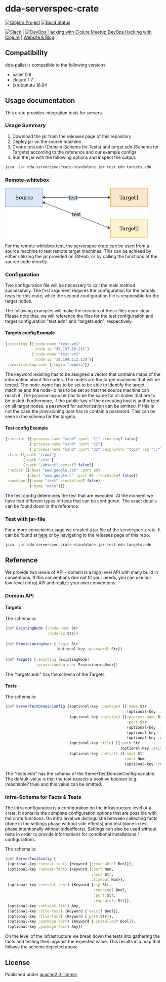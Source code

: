 # dda-serverspec-crate

[![Clojars Project](https://img.shields.io/clojars/v/dda/dda-serverspec-crate.svg)](https://clojars.org/dda/dda-serverspec-crate)
[![Build Status](https://travis-ci.org/DomainDrivenArchitecture/dda-serverspec-crate.svg?branch=master)](https://travis-ci.org/DomainDrivenArchitecture/dda-serverspec-crate)

[![Slack](https://img.shields.io/badge/chat-clojurians-green.svg?style=flat)](https://clojurians.slack.com/messages/#dda-pallet/) | [<img src="https://domaindrivenarchitecture.org/img/meetup.svg" width=50 alt="DevOps Hacking with Clojure Meetup"> DevOps Hacking with Clojure](https://www.meetup.com/de-DE/preview/dda-pallet-DevOps-Hacking-with-Clojure) | [Website & Blog](https://domaindrivenarchitecture.org)

## Compatibility
dda-pallet is compatible to the following versions
 * pallet 0.8
 * clojure 1.7
 * (x)ubunutu 16.04

## Usage documentation
This crate provides integration tests for servers.

### Usage Summary
1. Download the jar from the releases page of this repository
2. Deploy jar on the source machine
3. Create test.edn (Domain-Schema for Tests) and target.edn (Schema for Targets) according to the reference and our example configs
4. Run the jar with the following options and inspect the output.
```bash
java -jar dda-serverspec-crate-standalone.jar test.edn targets.edn
```

### Remote-whitebox
![alt text](./ServerSpecRemoteWhitebox.png "ServerSpecRemoteWhitebox")

For the remote whitebox test, the serverspec crate can be used from a source machine to test remote target machines.
This can be achieed by either utilizing the jar provided on GitHub, or by calling the functions of the source code directly.

### Configuration
Two configuration file will be necessary to call the main method successfully. The first argument requires the configuration for the actualy tests for this crate, while the second configuration
file is responsible for the target nodes.

The following examples will make the creation of these files more clear. Please note that, we will reference the files for the test configuration and target configuration "test.edn"
and "targets.edn", respectively.

#### Targets config Example
```clojure
{:existing [{:node-name "test-vm1"
             :node-ip "35.157.19.218"}
            {:node-name "test-vm2"
             :node-ip "18.194.113.138"}]
 :provisioning-user {:login "ubuntu"}}
```
The keyword :existing has to be assigned a vector that contains maps of the information about the nodes.
The nodes are the target machines that will be tested. The node-name has to be set to be able to identify the target machine and the node-ip has to be set so that the source machine can reach it.
The provsioning-user has to be the same for all nodes that are to be tested. Furthermore, if the public-key of the executing host is authorized on all target nodes, a password for authorization can be omitted. If this is not the case the provisioning user has to contain a password. This can be seen in the schema for the targets.

#### Test config Example
```clojure
{:netstat [{:process-name "sshd" :port "11" :running? false}
           {:process-name "sshd" :port "22"}
           {:process-name "sshd" :port "22" :exp-proto "tcp6" :ip "::"}]
 :file [{:path "/root"}
        {:path "/etc"}
        {:path "/absent" :exist? false}]
 :netcat [{:host "www.google.com" :port 80}
          {:host "www.google.c" :port 80 :reachable? false}]
 :package [{:name "test" :installed? false}
           {:name "nano"}]}
```         
The test config determines the test that are executed.
At the moment we have four different types of tests that can be configured. The exact details can be found down in the reference.

### Test with jar-file
For a more convenient usage we created a jar file of the serverspec-crate. It can be found at [here](https://github.com/DomainDrivenArchitecture/dda-serverspec-crate/releases) or by navigating to the releases page of this repo.

```bash
java -jar dda-serverspec-crate-standalone.jar test.edn targets.edn
```

## Reference
We provide two levels of API - domain is a high level API with many build in conventions. If this conventions doe not fit your needs, you can use our low-level (infra) API and realize your own conventions.

### Domain API

#### Targets
The schema is:
```clojure
(def ExistingNode {:node-name Str
                   :node-ip Str})

(def ProvisioningUser {:login Str
                       (optional-key :password) Str})

(def Targets {:existing [ExistingNode]
              :provisioning-user ProvisioningUser})
```
The "targets.edn" has the schema of the Targets

#### Tests
The schema is:
```clojure
(def ServerTestDomainConfig {(optional-key :package) [{:name Str
                                                       (optional-key :installed?) Bool}]
                             (optional-key :netstat) [{:process-name Str
                                                       :port Str
                                                       (optional-key :running?) Bool
                                                       (optional-key :ip) Str
                                                       (optional-key :exp-proto) Str}]
                             (optional-key :file) [{:path Str
                                                    (optional-key :exist?) Bool}]
                             (optional-key :netcat) [{:host Str
                                                      :port Num
                                                      (optional-key :reachable?) Bool}]})

```
The "tests.edn" has the schema of the ServerTestDomainConfig-variable.
The default-value is that the test expects a positive boolean (e.g. :reachable? true) and this value can be omitted.

### Infra-Schema for Facts & Tests
The Infra configuration is a configuration on the infrastructure level of a crate. It contains the complete configuration options that are possible with the crate functions.
On infra level we distinguishe between collecting facts (done in the settings phase without side effects) and test (done in test phase intentionally without sideeffects).
Settings can also be used without tests in order to provide informations for conditional installations / configurations.

The schema is:
```clojure
(def ServerTestConfig {
 (optional-key :netcat-test) {Keyword {:reachable? Bool}},
 (optional-key :netcat-fact) {Keyword {:port Num,
                                       :host Str,
                                       :timeout Num}},
 (optional-key :netstat-test) {Keyword {:ip Str,
                                        :running? Bool,
                                        :port Str,
                                        :exp-proto Str}},
 (optional-key :netstat-fact) Any,
 (optional-key :file-test) {Keyword {:exist? Bool}},
 (optional-key :file-fact) {Keyword {:path Str}},
 (optional-key :package-test) {Keyword {:installed? Bool}},
 (optional-key :package-fact) Any})
```
On the level of the infrastructure we break down the tests into gathering the facts and testing them against the expected value.
This results in a map that follows the schema depicted above.

## License
Published under [apache2.0 license](LICENSE.md)
